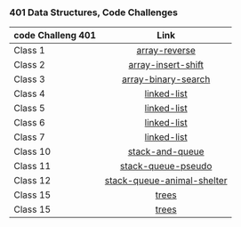 ### 401 Data Structures, Code Challenges

| code Challeng 401     | Link                                                            |
| ----------------------|:---------------------------------------------------------------:|
|  Class 1              |[array-reverse](./array-reverse/README.md)                       |
|  Class 2              |[array-insert-shift](./array-insert-shift/README.md)             |
|  Class 3              |[array-binary-search](./array-binary-search/README.md)           |
|  Class 4              |[linked-list](./linked-list/README.md)                           |
|  Class 5              |[linked-list](./linked-list/README.md)                           |
|  Class 6              |[linked-list](./linked-list/README.md)                           |
|  Class 7              |[linked-list](./linked-list/README.md)                           |
|  Class 10             |[stack-and-queue](./stack-and-queue/README.md)                   |
|  Class 11             |[stack-queue-pseudo](./stack-and-queue/README.md)                |
|  Class 12             |[stack-queue-animal-shelter](./stack-and-queue/README.md)        |
|  Class 15             |[trees](./trees/README.md)                                       |
|  Class 15             |[trees](./isertionSort/README.md)                                       |







